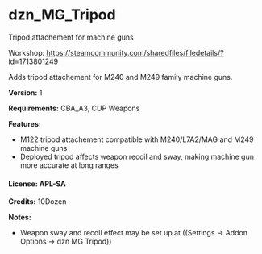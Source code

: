 # dzn_MG_Tripod
Tripod attachement for machine guns

Workshop: https://steamcommunity.com/sharedfiles/filedetails/?id=1713801249

Adds tripod attachement for M240 and M249 family machine guns.

**Version:** 1

**Requirements:** CBA_A3, CUP Weapons

**Features:**
- M122 tripod attachement compatible with M240/L7A2/MAG and M249 machine guns
- Deployed tripod affects weapon recoil and sway, making machine gun more accurate at long ranges

#### License: APL-SA

**Credits:** 10Dozen

**Notes:**

- Weapon sway and recoil effect may be set up at ((Settings -> Addon Options -> dzn MG Tripod))
